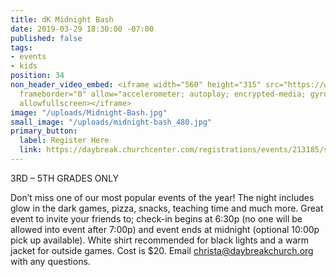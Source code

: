 ```yaml
---
title: dK Midnight Bash
date: 2019-03-29 18:30:00 -07:00
published: false
tags:
- events
- kids
position: 34
non_header_video_embed: <iframe width="560" height="315" src="https://www.youtube.com/embed/qu7D4uN6VxE"
  frameborder="0" allow="accelerometer; autoplay; encrypted-media; gyroscope; picture-in-picture"
  allowfullscreen></iframe>
image: "/uploads/Midnight-Bash.jpg"
small_image: "/uploads/midnight-bash_480.jpg"
primary_button:
  label: Register Here
  link: https://daybreak.churchcenter.com/registrations/events/213185/session/new
---
```


3RD – 5TH GRADES ONLY

Don’t miss one of our most popular events of the year! The night includes glow in the dark games, pizza, snacks, teaching time and much more. Great event to invite your friends to; check-in begins at 6:30p (no one will be allowed into event after 7:00p) and event ends at midnight (optional 10:00p pick up available). White shirt recommended for black lights and a warm jacket for outside games. Cost is $20. Email [christa@daybreakchurch.org](christa@daybreakchurch.org) with any questions.